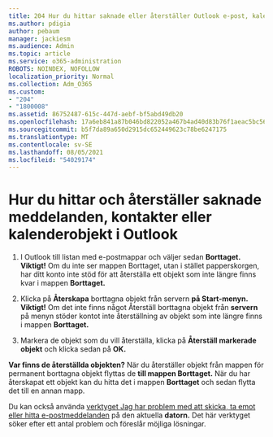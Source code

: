 ```yaml
---
title: 204 Hur du hittar saknade eller återställer Outlook e-post, kalender eller kontakter
ms.author: pdigia
author: pebaum
manager: jackiesm
ms.audience: Admin
ms.topic: article
ms.service: o365-administration
ROBOTS: NOINDEX, NOFOLLOW
localization_priority: Normal
ms.collection: Adm_O365
ms.custom:
- "204"
- "1800008"
ms.assetid: 86752487-615c-447d-aebf-bf5abd49db20
ms.openlocfilehash: 17a6eb841a87b046bd822052a467b4ad40d83b76f1aeac5bc56bea29b4d9a755
ms.sourcegitcommit: b5f7da89a650d2915dc652449623c78be6247175
ms.translationtype: MT
ms.contentlocale: sv-SE
ms.lasthandoff: 08/05/2021
ms.locfileid: "54029174"
---
```

# <a name="how-to-find-and-recover-missing-messages-contacts-or-calendar-items-in-outlook"></a>Hur du hittar och återställer saknade meddelanden, kontakter eller kalenderobjekt i Outlook

1. I Outlook till listan med e-postmappar och väljer sedan **Borttaget.** **Viktigt!** Om du inte  ser mappen Borttaget, utan  i stället papperskorgen, har ditt konto inte stöd för att återställa ett objekt som inte längre finns kvar i mappen **Borttaget.**

2. Klicka på **Återskapa** borttagna objekt från servern **på Start-menyn.** **Viktigt!** Om det inte finns något Återställ borttagna objekt från **servern** på menyn stöder kontot inte återställning av objekt som inte längre finns i mappen **Borttaget.**

3. Markera de objekt som du vill återställa, klicka på **Återställ markerade objekt** och klicka sedan på **OK.**

**Var finns de återställda objekten?** När du återställer objekt från mappen för permanent borttagna objekt flyttas de **till mappen Borttaget.** När du har återskapat ett objekt kan du hitta det i mappen **Borttaget** och sedan flytta det till en annan mapp.

Du kan också använda [verktyget Jag har problem med att skicka, ta emot eller hitta e-postmeddelanden](https://aka.ms/SaRA-OutlookSendReceive) på den aktuella **datorn.** Det här verktyget söker efter ett antal problem och föreslår möjliga lösningar.
